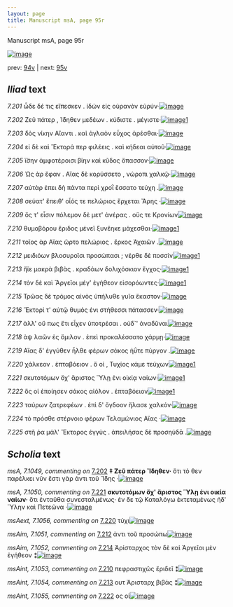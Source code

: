 ```yaml
---
layout: page
title: Manuscript msA, page 95r
---
```


Manuscript msA, page 95r

[![image](http://www.homermultitext.org/iipsrv?OBJ=IIP,1.0&FIF=/project/homer/pyramidal/deepzoom/hmt/vaimg/2017a/VA095RN_0267.tif&WID=100&CVT=JPEG)](http://www.homermultitext.org/ict2/?urn=urn:cite2:hmt:vaimg.2017a:VA095RN_0267)

prev:  [94v](../94v) | next:  [95v](../95v)

## *Iliad* text

*7.201* <a id="7.201"/> ὧδε δέ τις εἴπεσκεν . ἰδὼν εἰς οὐρανὸν εὐρύν·[![image](http://www.homermultitext.org/iipsrv?OBJ=IIP,1.0&FIF=/project/homer/pyramidal/deepzoom/hmt/vaimg/2017a/VA095RN_0267.tif&RGN=0.1812,0.1998,0.4074,0.0338&WID=1000&CVT=JPEG)](http://www.homermultitext.org/ict2/?urn=urn:cite2:hmt:vaimg.2017a:VA095RN_0267@0.1812,0.1998,0.4074,0.0338)

*7.202* <a id="7.202"/> Ζεῦ πάτερ , Ί̈δηθεν μεδέων . κύδιστε . μέγιστε·[![image](http://www.homermultitext.org/iipsrv?OBJ=IIP,1.0&FIF=/project/homer/pyramidal/deepzoom/hmt/vaimg/2017a/VA095RN_0267.tif&RGN=0.1712,0.2224,0.4124,0.0338&WID=1000&CVT=JPEG)](http://www.homermultitext.org/ict2/?urn=urn:cite2:hmt:vaimg.2017a:VA095RN_0267@0.1712,0.2224,0.4124,0.0338)[1](#msA_7.1049)

*7.203* <a id="7.203"/> δὸς νίκην Αἴαντι . καὶ ἀγλαὸν εὖχος ἀρέσθαι·[![image](http://www.homermultitext.org/iipsrv?OBJ=IIP,1.0&FIF=/project/homer/pyramidal/deepzoom/hmt/vaimg/2017a/VA095RN_0267.tif&RGN=0.1742,0.2404,0.4124,0.0338&WID=1000&CVT=JPEG)](http://www.homermultitext.org/ict2/?urn=urn:cite2:hmt:vaimg.2017a:VA095RN_0267@0.1742,0.2404,0.4124,0.0338)

*7.204* <a id="7.204"/> εἰ δὲ καὶ Ἕκτορά περ φιλέεις . καὶ κήδεαι αὐτοῦ·[![image](http://www.homermultitext.org/iipsrv?OBJ=IIP,1.0&FIF=/project/homer/pyramidal/deepzoom/hmt/vaimg/2017a/VA095RN_0267.tif&RGN=0.1782,0.2592,0.4374,0.0338&WID=1000&CVT=JPEG)](http://www.homermultitext.org/ict2/?urn=urn:cite2:hmt:vaimg.2017a:VA095RN_0267@0.1782,0.2592,0.4374,0.0338)

*7.205* <a id="7.205"/> ἴ̈σην ἀμφοτέροισι βίην καὶ κῦδος ὄπασσον·[![image](http://www.homermultitext.org/iipsrv?OBJ=IIP,1.0&FIF=/project/homer/pyramidal/deepzoom/hmt/vaimg/2017a/VA095RN_0267.tif&RGN=0.1772,0.278,0.4074,0.0338&WID=1000&CVT=JPEG)](http://www.homermultitext.org/ict2/?urn=urn:cite2:hmt:vaimg.2017a:VA095RN_0267@0.1772,0.278,0.4074,0.0338)

*7.206* <a id="7.206"/> Ὡς ὰρ ἔφαν . Αἴας δὲ κορύσσετο , νώροπι χαλκῷ·[![image](http://www.homermultitext.org/iipsrv?OBJ=IIP,1.0&FIF=/project/homer/pyramidal/deepzoom/hmt/vaimg/2017a/VA095RN_0267.tif&RGN=0.1792,0.2998,0.4324,0.0308&WID=1000&CVT=JPEG)](http://www.homermultitext.org/ict2/?urn=urn:cite2:hmt:vaimg.2017a:VA095RN_0267@0.1792,0.2998,0.4324,0.0308)

*7.207* <a id="7.207"/> αὐτὰρ ἐπει δὴ πάντα περὶ χροῒ ἕσσατο τεύχη .[![image](http://www.homermultitext.org/iipsrv?OBJ=IIP,1.0&FIF=/project/homer/pyramidal/deepzoom/hmt/vaimg/2017a/VA095RN_0267.tif&RGN=0.1742,0.3186,0.4324,0.0308&WID=1000&CVT=JPEG)](http://www.homermultitext.org/ict2/?urn=urn:cite2:hmt:vaimg.2017a:VA095RN_0267@0.1742,0.3186,0.4324,0.0308)

*7.208* <a id="7.208"/> σεύατ' ἔπειθ' οἷός τε πελώριος ἔρχεται Ἄρης ·[![image](http://www.homermultitext.org/iipsrv?OBJ=IIP,1.0&FIF=/project/homer/pyramidal/deepzoom/hmt/vaimg/2017a/VA095RN_0267.tif&RGN=0.1752,0.3366,0.4324,0.0308&WID=1000&CVT=JPEG)](http://www.homermultitext.org/ict2/?urn=urn:cite2:hmt:vaimg.2017a:VA095RN_0267@0.1752,0.3366,0.4324,0.0308)

*7.209* <a id="7.209"/> ὅς τ' εἶσιν πόλεμον δὲ μετ' ἀνέρας . οὕς τε Κρονίων[![image](http://www.homermultitext.org/iipsrv?OBJ=IIP,1.0&FIF=/project/homer/pyramidal/deepzoom/hmt/vaimg/2017a/VA095RN_0267.tif&RGN=0.1792,0.3539,0.4484,0.0346&WID=1000&CVT=JPEG)](http://www.homermultitext.org/ict2/?urn=urn:cite2:hmt:vaimg.2017a:VA095RN_0267@0.1792,0.3539,0.4484,0.0346)

*7.210* <a id="7.210"/> θυμοβόρου ἔριδος μένεϊ ξυνἕηκε μάχεσθαι·[![image](http://www.homermultitext.org/iipsrv?OBJ=IIP,1.0&FIF=/project/homer/pyramidal/deepzoom/hmt/vaimg/2017a/VA095RN_0267.tif&RGN=0.1722,0.3749,0.4484,0.0346&WID=1000&CVT=JPEG)](http://www.homermultitext.org/ict2/?urn=urn:cite2:hmt:vaimg.2017a:VA095RN_0267@0.1722,0.3749,0.4484,0.0346)[1](#msAint_7.1053)

*7.211* <a id="7.211"/> τοῖος ὰρ Αἴας ῶρτο πελώριος . ἔρκος Ἀχαιῶν .[![image](http://www.homermultitext.org/iipsrv?OBJ=IIP,1.0&FIF=/project/homer/pyramidal/deepzoom/hmt/vaimg/2017a/VA095RN_0267.tif&RGN=0.1712,0.3952,0.4484,0.0346&WID=1000&CVT=JPEG)](http://www.homermultitext.org/ict2/?urn=urn:cite2:hmt:vaimg.2017a:VA095RN_0267@0.1712,0.3952,0.4484,0.0346)

*7.212* <a id="7.212"/> μειδιόων βλοσυροῖσι προσώπασι ; νέρθε δὲ ποσσὶν[![image](http://www.homermultitext.org/iipsrv?OBJ=IIP,1.0&FIF=/project/homer/pyramidal/deepzoom/hmt/vaimg/2017a/VA095RN_0267.tif&RGN=0.1832,0.4125,0.4585,0.0346&WID=1000&CVT=JPEG)](http://www.homermultitext.org/ict2/?urn=urn:cite2:hmt:vaimg.2017a:VA095RN_0267@0.1832,0.4125,0.4585,0.0346)[1](#msAim_7.1051)

*7.213* <a id="7.213"/> ἤϊε μακρὰ βιβὰς . κραδάων δολιχόσκιον ἔγχος·[![image](http://www.homermultitext.org/iipsrv?OBJ=IIP,1.0&FIF=/project/homer/pyramidal/deepzoom/hmt/vaimg/2017a/VA095RN_0267.tif&RGN=0.1762,0.432,0.4795,0.0346&WID=1000&CVT=JPEG)](http://www.homermultitext.org/ict2/?urn=urn:cite2:hmt:vaimg.2017a:VA095RN_0267@0.1762,0.432,0.4795,0.0346)[1](#msAint_7.1054)

*7.214* <a id="7.214"/> τὸν δὲ καὶ Ἂργεῖοι μέγ' ἐγήθεον εἰσορόωντες·[![image](http://www.homermultitext.org/iipsrv?OBJ=IIP,1.0&FIF=/project/homer/pyramidal/deepzoom/hmt/vaimg/2017a/VA095RN_0267.tif&RGN=0.1752,0.45,0.4184,0.0346&WID=1000&CVT=JPEG)](http://www.homermultitext.org/ict2/?urn=urn:cite2:hmt:vaimg.2017a:VA095RN_0267@0.1752,0.45,0.4184,0.0346)[1](#msAim_7.1052)

*7.215* <a id="7.215"/> Τρῶας δὲ τρόμος αἰνὸς ὑπήλυθε γυῖα ἕκαστον·[![image](http://www.homermultitext.org/iipsrv?OBJ=IIP,1.0&FIF=/project/homer/pyramidal/deepzoom/hmt/vaimg/2017a/VA095RN_0267.tif&RGN=0.1762,0.4688,0.4454,0.0346&WID=1000&CVT=JPEG)](http://www.homermultitext.org/ict2/?urn=urn:cite2:hmt:vaimg.2017a:VA095RN_0267@0.1762,0.4688,0.4454,0.0346)

*7.216* <a id="7.216"/> Ἕκτορί τ' αὐτῷ θυμὸς ἐνι στήθεσσι πάτασσεν·[![image](http://www.homermultitext.org/iipsrv?OBJ=IIP,1.0&FIF=/project/homer/pyramidal/deepzoom/hmt/vaimg/2017a/VA095RN_0267.tif&RGN=0.1762,0.4884,0.4224,0.0346&WID=1000&CVT=JPEG)](http://www.homermultitext.org/ict2/?urn=urn:cite2:hmt:vaimg.2017a:VA095RN_0267@0.1762,0.4884,0.4224,0.0346)

*7.217* <a id="7.217"/> ἀλλ' οὔ πως ἔτι εἶχεν ὑποτρέσαι . οὐδ`' ἀναδῦναι[![image](http://www.homermultitext.org/iipsrv?OBJ=IIP,1.0&FIF=/project/homer/pyramidal/deepzoom/hmt/vaimg/2017a/VA095RN_0267.tif&RGN=0.1782,0.5079,0.4324,0.0346&WID=1000&CVT=JPEG)](http://www.homermultitext.org/ict2/?urn=urn:cite2:hmt:vaimg.2017a:VA095RN_0267@0.1782,0.5079,0.4324,0.0346)

*7.218* <a id="7.218"/> ὰψ λαῶν ἐς ὅμιλον . ἐπεὶ προκαλέσσατο χάρμῃ·[![image](http://www.homermultitext.org/iipsrv?OBJ=IIP,1.0&FIF=/project/homer/pyramidal/deepzoom/hmt/vaimg/2017a/VA095RN_0267.tif&RGN=0.1802,0.5282,0.4474,0.0346&WID=1000&CVT=JPEG)](http://www.homermultitext.org/ict2/?urn=urn:cite2:hmt:vaimg.2017a:VA095RN_0267@0.1802,0.5282,0.4474,0.0346)

*7.219* <a id="7.219"/> Αἴας δ' ἐγγύθεν ἦλθε φέρων σάκος ἠΰτε πύργον .[![image](http://www.homermultitext.org/iipsrv?OBJ=IIP,1.0&FIF=/project/homer/pyramidal/deepzoom/hmt/vaimg/2017a/VA095RN_0267.tif&RGN=0.1782,0.547,0.4605,0.0346&WID=1000&CVT=JPEG)](http://www.homermultitext.org/ict2/?urn=urn:cite2:hmt:vaimg.2017a:VA095RN_0267@0.1782,0.547,0.4605,0.0346)

*7.220* <a id="7.220"/> χάλκεον . ἑπταβόειον . ὅ οἱ , Τυχίος κάμε τεύχων[![image](http://www.homermultitext.org/iipsrv?OBJ=IIP,1.0&FIF=/project/homer/pyramidal/deepzoom/hmt/vaimg/2017a/VA095RN_0267.tif&RGN=0.1692,0.568,0.4605,0.0346&WID=1000&CVT=JPEG)](http://www.homermultitext.org/ict2/?urn=urn:cite2:hmt:vaimg.2017a:VA095RN_0267@0.1692,0.568,0.4605,0.0346)[1](#msAext_7.1056)

*7.221* <a id="7.221"/> σκυτοτόμων ὄχ' ἄριστος Ὕλῃ ἐνι οἰκίᾳ ναίων·[![image](http://www.homermultitext.org/iipsrv?OBJ=IIP,1.0&FIF=/project/homer/pyramidal/deepzoom/hmt/vaimg/2017a/VA095RN_0267.tif&RGN=0.1672,0.5868,0.4605,0.0346&WID=1000&CVT=JPEG)](http://www.homermultitext.org/ict2/?urn=urn:cite2:hmt:vaimg.2017a:VA095RN_0267@0.1672,0.5868,0.4605,0.0346)[1](#msA_7.1050)

*7.222* <a id="7.222"/> ὅς οἱ ἐποίησεν σάκος αἰόλον . ἑπταβόειον[![image](http://www.homermultitext.org/iipsrv?OBJ=IIP,1.0&FIF=/project/homer/pyramidal/deepzoom/hmt/vaimg/2017a/VA095RN_0267.tif&RGN=0.1802,0.6033,0.3854,0.0346&WID=1000&CVT=JPEG)](http://www.homermultitext.org/ict2/?urn=urn:cite2:hmt:vaimg.2017a:VA095RN_0267@0.1802,0.6033,0.3854,0.0346)[1](#msAint_7.1055)

*7.223* <a id="7.223"/> ταύρων ζατρεφέων . ἐπὶ δ' ὄγδοον ἤλασε χαλκόν·[![image](http://www.homermultitext.org/iipsrv?OBJ=IIP,1.0&FIF=/project/homer/pyramidal/deepzoom/hmt/vaimg/2017a/VA095RN_0267.tif&RGN=0.1762,0.6243,0.4605,0.0346&WID=1000&CVT=JPEG)](http://www.homermultitext.org/ict2/?urn=urn:cite2:hmt:vaimg.2017a:VA095RN_0267@0.1762,0.6243,0.4605,0.0346)

*7.224* <a id="7.224"/> τὸ πρόσθε στέρνοιο φέρων Τελαμώνιος Αἴας ·[![image](http://www.homermultitext.org/iipsrv?OBJ=IIP,1.0&FIF=/project/homer/pyramidal/deepzoom/hmt/vaimg/2017a/VA095RN_0267.tif&RGN=0.1752,0.6439,0.4284,0.0346&WID=1000&CVT=JPEG)](http://www.homermultitext.org/ict2/?urn=urn:cite2:hmt:vaimg.2017a:VA095RN_0267@0.1752,0.6439,0.4284,0.0346)

*7.225* <a id="7.225"/> στῆ ῥα μάλ' Ἕκτορος ἐγγὺς . ἀπειλήσας δὲ προσηύδᾱ .[![image](http://www.homermultitext.org/iipsrv?OBJ=IIP,1.0&FIF=/project/homer/pyramidal/deepzoom/hmt/vaimg/2017a/VA095RN_0267.tif&RGN=0.1762,0.6619,0.4725,0.0346&WID=1000&CVT=JPEG)](http://www.homermultitext.org/ict2/?urn=urn:cite2:hmt:vaimg.2017a:VA095RN_0267@0.1762,0.6619,0.4725,0.0346)

## *Scholia* text

*msA, 7.1049, commenting on* [7.202](#7.202)  <a id="msA_7.1049"/> **‡ Ζεῦ πάτερ Ἴ̈δηθεν·** ὅτι τὸ θεν παρέλκει νῦν ἔστι γὰρ ἀντι τοῦ Ἴ̈δης ·[![image](http://www.homermultitext.org/iipsrv?OBJ=IIP,1.0&FIF=/project/homer/pyramidal/deepzoom/hmt/vaimg/2017a/VA095RN_0267.tif&RGN=0.16,0.1083,0.4642,0.0232&WID=1000&CVT=JPEG)](http://www.homermultitext.org/ict2/?urn=urn:cite2:hmt:vaimg.2017a:VA095RN_0267@0.16,0.1083,0.4642,0.0232)

*msA, 7.1050, commenting on* [7.221](#7.221)  <a id="msA_7.1050"/> **σκυτοτόμων ὄχ' ἄριστος Ὕλῃ ἐνι οικία ναίων·** ὅτι ἐνταῦθα συνεσταλμένως· ἐν δε τῷ Καταλόγω ἐκτεταμένως ἠδ' Ὕλην καὶ Πετεῶνα ·[![image](http://www.homermultitext.org/iipsrv?OBJ=IIP,1.0&FIF=/project/homer/pyramidal/deepzoom/hmt/vaimg/2017a/VA095RN_0267.tif&RGN=0.1642,0.7026,0.6217,0.0451&WID=1000&CVT=JPEG)](http://www.homermultitext.org/ict2/?urn=urn:cite2:hmt:vaimg.2017a:VA095RN_0267@0.1642,0.7026,0.6217,0.0451)

*msAext, 7.1056, commenting on* [7.220](#7.220)  <a id="msAext_7.1056"/> τύχι[![image](http://www.homermultitext.org/iipsrv?OBJ=IIP,1.0&FIF=/project/homer/pyramidal/deepzoom/hmt/vaimg/2017a/VA095RN_0267.tif&RGN=0.8658,0.5861,0.0317,0.0157&WID=1000&CVT=JPEG)](http://www.homermultitext.org/ict2/?urn=urn:cite2:hmt:vaimg.2017a:VA095RN_0267@0.8658,0.5861,0.0317,0.0157)

*msAim, 7.1051, commenting on* [7.212](#7.212)  <a id="msAim_7.1051"/> ἀντι τοῦ προσώπω[![image](http://www.homermultitext.org/iipsrv?OBJ=IIP,1.0&FIF=/project/homer/pyramidal/deepzoom/hmt/vaimg/2017a/VA095RN_0267.tif&RGN=0.6292,0.4233,0.08,0.0169&WID=1000&CVT=JPEG)](http://www.homermultitext.org/ict2/?urn=urn:cite2:hmt:vaimg.2017a:VA095RN_0267@0.6292,0.4233,0.08,0.0169)

*msAim, 7.1052, commenting on* [7.214](#7.214)  <a id="msAim_7.1052"/> Ἀρίσταρχος τὸν δὲ καὶ Ἀργεῖοι μὲν ἐγήθεον ⁑[![image](http://www.homermultitext.org/iipsrv?OBJ=IIP,1.0&FIF=/project/homer/pyramidal/deepzoom/hmt/vaimg/2017a/VA095RN_0267.tif&RGN=0.6117,0.4577,0.0825,0.0451&WID=1000&CVT=JPEG)](http://www.homermultitext.org/ict2/?urn=urn:cite2:hmt:vaimg.2017a:VA095RN_0267@0.6117,0.4577,0.0825,0.0451)

*msAint, 7.1053, commenting on* [7.210](#7.210)  <a id="msAint_7.1053"/> πεφραστιχῶς ἔριδεῖ ⁑[![image](http://www.homermultitext.org/iipsrv?OBJ=IIP,1.0&FIF=/project/homer/pyramidal/deepzoom/hmt/vaimg/2017a/VA095RN_0267.tif&RGN=0.1225,0.377,0.0575,0.0313&WID=1000&CVT=JPEG)](http://www.homermultitext.org/ict2/?urn=urn:cite2:hmt:vaimg.2017a:VA095RN_0267@0.1225,0.377,0.0575,0.0313)

*msAint, 7.1054, commenting on* [7.213](#7.213)  <a id="msAint_7.1054"/> ουτ Ἀρισταρχ βιβάς ⁑[![image](http://www.homermultitext.org/iipsrv?OBJ=IIP,1.0&FIF=/project/homer/pyramidal/deepzoom/hmt/vaimg/2017a/VA095RN_0267.tif&RGN=0.1275,0.4383,0.0592,0.0401&WID=1000&CVT=JPEG)](http://www.homermultitext.org/ict2/?urn=urn:cite2:hmt:vaimg.2017a:VA095RN_0267@0.1275,0.4383,0.0592,0.0401)

*msAint, 7.1055, commenting on* [7.222](#7.222)  <a id="msAint_7.1055"/> ος οἱ[![image](http://www.homermultitext.org/iipsrv?OBJ=IIP,1.0&FIF=/project/homer/pyramidal/deepzoom/hmt/vaimg/2017a/VA095RN_0267.tif&RGN=0.1,0.6143,0.03,0.0138&WID=1000&CVT=JPEG)](http://www.homermultitext.org/ict2/?urn=urn:cite2:hmt:vaimg.2017a:VA095RN_0267@0.1,0.6143,0.03,0.0138)